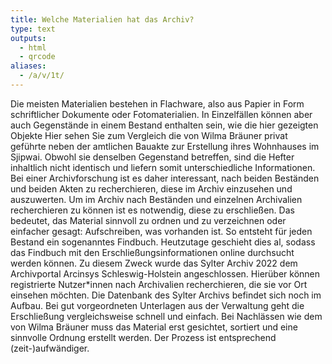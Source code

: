 ```yaml
---
title: Welche Materialien hat das Archiv?
type: text
outputs:
  - html
  - qrcode
aliases:
  - /a/v/1t/
---
```


Die meisten Materialien bestehen in Flachware, also aus Papier in Form schriftlicher Dokumente oder Fotomaterialien.
In Einzelfällen können aber auch Gegenstände in einem Bestand enthalten sein, wie die hier gezeigten Objekte
Hier sehen Sie zum Vergleich die von Wilma Bräuner privat geführte neben der amtlichen Bauakte zur Erstellung ihres Wohnhauses im Sjipwai. Obwohl sie denselben Gegenstand betreffen, sind die Hefter inhaltlich nicht identisch und liefern somit unterschiedliche Informationen. Bei einer Archivforschung ist es daher interessant, nach beiden Beständen und beiden Akten zu recherchieren, diese im Archiv einzusehen und auszuwerten.
Um im Archiv nach Beständen und einzelnen Archivalien recherchieren zu können ist es notwendig, diese zu erschließen. Das bedeutet, das Material sinnvoll zu ordnen und zu verzeichnen oder einfacher gesagt: Aufschreiben, was vorhanden ist. So entsteht für jeden Bestand ein sogenanntes Findbuch.
Heutzutage geschieht dies
al, sodass das Findbuch mit den Erschließungsinformationen online durchsucht werden können. Zu diesem Zweck wurde das Sylter Archiv 2022 dem Archivportal Arcinsys Schleswig-Holstein angeschlossen. Hierüber können registrierte Nutzer*innen nach Archivalien recherchieren, die sie vor Ort einsehen möchten. Die Datenbank des Sylter Archivs befindet sich noch im Aufbau.
Bei gut vorgeordneten Unterlagen aus der Verwaltung geht die Erschließung vergleichsweise schnell und einfach. Bei Nachlässen wie dem von Wilma Bräuner muss das Material erst gesichtet, sortiert und eine sinnvolle Ordnung erstellt werden. Der Prozess ist entsprechend (zeit-)aufwändiger.
